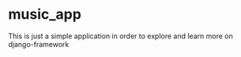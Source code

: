# music_app
This is just a simple application in order to explore and learn more on django-framework
